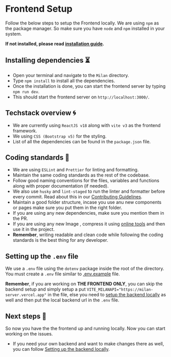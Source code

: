 # Frontend Setup 

Follow the below steps to setup the Frontend locally. We are using `npm` as the package manager. So make sure you have `node` and `npm` installed in your system.

**If not installed, please read [installation guide](https://docs.npmjs.com/downloading-and-installing-node-js-and-npm).**
## Installing dependencies ⏳

- Open your terminal and navigate to the `Milan` directory.
- Type `npm install` to install all the dependencies.
- Once the installation is done, you can start the frontend server by typing `npm run dev`.
- This should start the frontend server on `http://localhost:3000/`.

## Techstack overview 🌀

- We are currently using `ReactJS v18` along with `vite v3` as the frontend framework.
- We using `CSS (Bootstrap v5)` for the styling.
- List of all the dependencies can be found in the `package.json` file.


## Coding standards 🔐

- We are using `ESLint` and `Prettier` for linting and formatting.
- Maintain the same coding standards as the rest of the codebase. 
- Follow good naming conventions for the files, variables and functions along with proper documentation (if needed).
- We also use `husky` and `lint-staged` to run the linter and formatter before every commit. Read about this in our [Contributing Guidelines](/CONTRIBUTING.md).
- Maintain a good folder structure, incase you use anu new components or pages make sure you put them in the right folder.
- If you are using any new dependencies, make sure you mention them in the PR.
- If you are using any new Image , compress it using [online tools]("https://www.iloveimg.com/compress-image") and then use it in the project.
- **Remember**, writing readable and clean code while following the coding standards is the best thing for any developer.

## Setting up the `.env` file 

We use a `.env` file using the `dotenv` package inside the root of the directory. You must create a `.env` file similar to [.env.example](../.env.example) file.

**Remember**, if you are working on **THE FRONTEND ONLY**, you can skip the backend setup and simply setup a put `VITE_MILANAPI="https://milan-server.vercel.app"` in the file, else you need to [setup the backend locally](/docs/BackendSetup.md) as well and then put the local backend url in the `.env` file.

## Next steps 🚀

So now you have the the frontend up and running locally. Now you can start working on the issues. 

- If you need your own backend and want to make changes there as well, you can follow [Setting up the backend locally](/docs/BackendSetup.md).